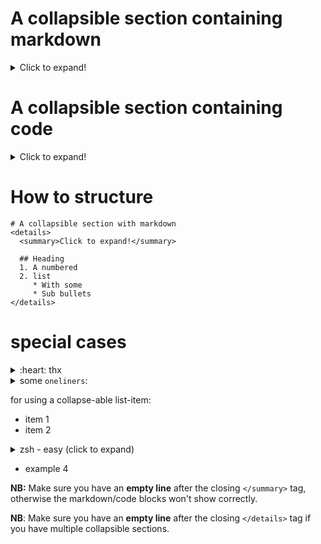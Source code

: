 # A collapsible section containing markdown
<details>
  <summary>Click to expand!</summary>
  
  ## Heading
  1. A numbered
  2. list
     * With some
     * Sub bullets
</details>

# A collapsible section containing code
<details>
  <summary>Click to expand!</summary>
  
  ```javascript
    function whatIsLove() {
      console.log('Baby Don't hurt me. Don't hurt me');
      return 'No more';
    }
  ```
</details>

# How to structure
```
# A collapsible section with markdown
<details>
  <summary>Click to expand!</summary>
  
  ## Heading
  1. A numbered
  2. list
     * With some
     * Sub bullets
</details>
```

# special cases

<details>
<summary>:heart: thx</summary>

![ty](https://camo.githubusercontent.com/4fd95715cff5db944532897c286e526780e90660/68747470733a2f2f6d65646961332e67697068792e636f6d2f6d656469612f53396f4e4743314534325654324a527973762f67697068792e676966)
</details>

<details><summary>some <code>oneliners</code>:</summary>

  ```bash
#!/bin/sh
curl https://www.mankier.com/api/v2/mans/?q="$1"
  ```
</details>

for using a collapse-able list-item:
- item 1
- item 2

 <details><summary>zsh - easy (click to expand)</summary>

  ```zsh
  #!/bin/zsh
  local d="$(date +"%T-%m-%d-%y)"
  curl -sH "Accept: application/vnd.github.v3.star+json" "https://api.github.com/users/tg-z/starred" |\ jq '.' > ~/logs/$d.json
  ```
  `note the newlines and indents`
</details>

- example 4

**NB:** Make sure you have an **empty line** after the closing `</summary>` tag, otherwise the markdown/code blocks won't show correctly.

**NB**: Make sure you have an **empty line** after the closing `</details>` tag if you have multiple collapsible sections.
